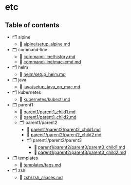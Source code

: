 # etc

## Table of contents

- 🗂 alpine
  - 📜 [alpine/setup_alpine.md](./alpine/setup_alpine.md)
- 🗂 command-line
  - 📜 [command-line/history.md](./command-line/history.md)
  - 📜 [command-line/mac-cmd.md](./command-line/mac-cmd.md)
- 🗂 helm
  - 📜 [helm/setup_helm.md](./helm/setup_helm.md)
- 🗂 java
  - 📜 [java/setup_java_on_mac.md](./java/setup_java_on_mac.md)
- 🗂 kubernetes
  - 📜 [kubernetes/kubectl.md](./kubernetes/kubectl.md)
- 🗂 parent1
  - 📜 [parent1/parent1_child1.md](./parent1/parent1_child1.md)
  - 📜 [parent1/parent1_child2.md](./parent1/parent1_child2.md)
  - 🗂 parent1/parent2
    - 📜 [parent1/parent2/parent2_child1.md](./parent1/parent2/parent2_child1.md)
    - 📜 [parent1/parent2/parent2_child2.md](./parent1/parent2/parent2_child2.md)
    - 🗂 parent1/parent2/parent3
      - 📜 [parent1/parent2/parent3/parent3_child1.md](./parent1/parent2/parent3/parent3_child1.md)
      - 📜 [parent1/parent2/parent3/parent3_child2.md](./parent1/parent2/parent3/parent3_child2.md)
- 🗂 templates
  - 📜 [templates/tags.md](./templates/tags.md)
- 🗂 zsh
  - 📜 [zsh/zsh_aliases.md](./zsh/zsh_aliases.md)
